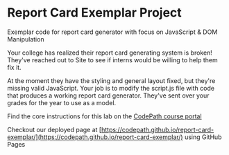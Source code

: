 # Report Card Exemplar Project
Exemplar code for report card generator with focus on JavaScript & DOM Manipulation

Your college has realized their report card generating system is broken! They've reached out to Site to see if interns would be willing to help them fix it.

At the moment they have the styling and general layout fixed, but they're missing valid JavaScript. Your job is to modify the script.js file with code that produces a working report card generator. They've sent over your grades for the year to use as a model.

Find the core instructions for this lab on the [CodePath course portal](https://courses.codepath.org/courses/summer_internship_for_tech_excellence/unit/2#!lab)

Checkout our deployed page at [https://codepath.github.io/report-card-exemplar/](https://codepath.github.io/report-card-exemplar/) using GitHub Pages
